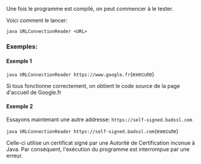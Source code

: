 Une fois le programme est compilé, on peut commencer à le tester.

Voici comment le lancer:

`java URLConnectionReader <URL>`

### Exemples:
#### Exemple 1
`java URLConnectionReader https://www.google.fr`{execute}

Si tous fonctionne correctement, on obtient le code source de la page d'accueil de Google.fr

#### Exemple 2
Essayons maintenant une autre addresse: `https://self-signed.badssl.com`

`java URLConnectionReader https://self-signed.badssl.com`{execute}

Celle-ci utilise un certificat signé par une Autorité de Certification inconue à Java. Par conséquent, l'exécution du programme est interrompue par une erreur.